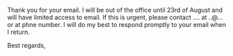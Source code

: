 Thank you for your email.
I will be out of the office until 23rd of August and will have limited access to email. If this is urgent, please contact .... at ..@... or at phne number.
I will do my best to respond promptly to your email when I return.

Best regards,
